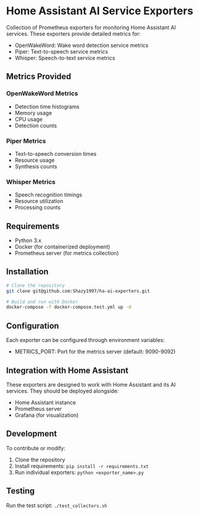 # Home Assistant AI Service Exporters

Collection of Prometheus exporters for monitoring Home Assistant AI services. These exporters provide detailed metrics for:

- OpenWakeWord: Wake word detection service metrics
- Piper: Text-to-speech service metrics
- Whisper: Speech-to-text service metrics

## Metrics Provided

### OpenWakeWord Metrics
- Detection time histograms
- Memory usage
- CPU usage
- Detection counts

### Piper Metrics
- Text-to-speech conversion times
- Resource usage
- Synthesis counts

### Whisper Metrics
- Speech recognition timings
- Resource utilization
- Processing counts

## Requirements
- Python 3.x
- Docker (for containerized deployment)
- Prometheus server (for metrics collection)

## Installation

```bash
# Clone the repository
git clone git@github.com:Shazy1997/ha-ai-exporters.git

# Build and run with Docker
docker-compose -f docker-compose.test.yml up -d
```

## Configuration
Each exporter can be configured through environment variables:
- METRICS_PORT: Port for the metrics server (default: 9090-9092)

## Integration with Home Assistant
These exporters are designed to work with Home Assistant and its AI services. They should be deployed alongside:
- Home Assistant instance
- Prometheus server
- Grafana (for visualization)

## Development
To contribute or modify:
1. Clone the repository
2. Install requirements: `pip install -r requirements.txt`
3. Run individual exporters: `python <exporter_name>.py`

## Testing
Run the test script: `./test_collectors.sh`

